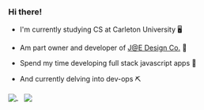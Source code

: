 ### Hi there!

- I'm currently studying CS at Carleton University 🖥️

- Am part owner and developer of [J@E Design Co.](https://github.com/JE-Design) 🌲

- Spend my time developing full stack javascript apps 🐢

- And currently delving into dev-ops ⛏️

<a href="https://github.com/anuraghazra/github-readme-stats">
  <img align="center" src="https://github-readme-stats.vercel.app/api/top-langs/?username=liannus&layout=compact" />
</a>
<a style="padding: 12px" href="https://github.com/anuraghazra/convoychat">
  <img align="center" src="https://github-readme-stats.vercel.app/api?username=liannus&hide=stars,contribs&line_height=30&count_private=true&show_icons=true" />
</a>
